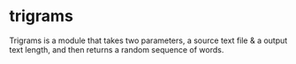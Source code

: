 # trigrams

Trigrams is a module that takes two parameters, a source text file & a output text length, and then returns a random sequence of words.
